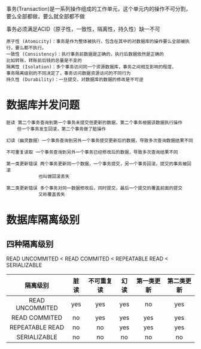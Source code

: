 
事务(Transaction)是一系列操作组成的工作单元，这个单元内的操作不可分割，
要么全部都做，要么就全部都不做

事务必须满足ACID（原子性，一致性，隔离性，持久性）缺一不可
    
    原子性 (Atomicity)：事务是作为整体被执行，包含在其中的对数据库的操作要么全部被执行，要么都不执行。
    一致性 (Consistency)：执行事务前数据是正确的，执行后数据依然是正确的
    比如转账，转账前后钱的总量是不变的
    隔离性 (Isolation)：多个事务访问同一个资源数据库，事务之间相互影响的程度，
    事务隔离级别的不同决定了，事务访问数据资源访问的不同行为
    持久性 (Durability)：一旦提交，对数据库的数据的修改是不可逆
    
# 数据库并发问题

    
    
    脏读 第二个事务查询到第一个事务未提交但更新的数据，第二个事务根据该数据执行操作
        但一个事务发生回滚，第二个事务做了脏操作
    
    幻读（幽灵数据）一个事务查询到另外一个事务提交更新后的数据，导致多次查询数据结果不同
    
    不可重复读取 一个事务查询到另外一个事务已经修改后的数据，导致多次查询结果不同
    
    第一类更新错误 两个事务更新同一个数据，一个事务提交，另一个事务回滚，提交的事务被回滚
                也叫做回滚丢失
   
    第二类更新错误 多个事务对同一数据修改后，同时提交，最后一个提交的覆盖前面的提交
                又称覆盖丢失
                
# 数据库隔离级别
## 四种隔离级别
READ UNCOMMITED < READ COMMITED < REPEATABLE READ < SERIALIZABLE


| 隔离级别 | 脏读 | 不可重复读 | 幻读 | 第一类更新 | 第二类更新 |
|:------:|:------:|:------:|:------:|:------:|:------:|
| READ UNCOMMITED | yes | yes | yes | no  | yes |
| READ COMMITED   | no  | yes | yes | yes | yes |
| REPEATABLE READ | no  | no  | yes | yes | yes | 
| SERIALIZABLE    | no  | no  | no  | no  | no  |



